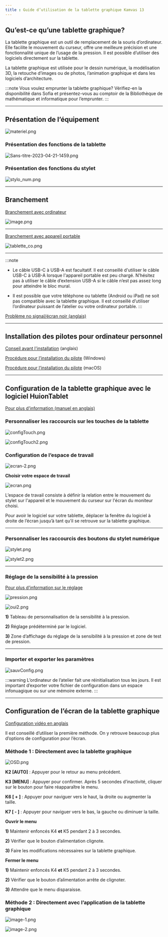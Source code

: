 ```yaml
---
title : Guide d’utilisation de la tablette graphique Kamvas 13
---
```


## Qu’est-ce qu’une tablette graphique?

La tablette graphique est un outil de remplacement de la souris d’ordinateur. Elle facilite le mouvement du curseur, offre une meilleure précision et une fonctionnalité unique de l’usage de la pression. Il est possible d’utiliser des logiciels directement sur la tablette. 

La tablette graphique est utilisée pour le dessin numérique, la modélisation 3D, la retouche d’images ou de photos, l’animation graphique et dans les logiciels d’architecture. 


:::note 
Vous voulez emprunter la tablette graphique? Vérifiez-en la disponibilité dans Sofia et présentez-vous au comptoir de la Bibliothèque de mathématique et informatique pour l’emprunter.
:::

---

## Présentation de l’équipement

![materiel.png](/img/docs/tab-materiel.webp)

### Présentation des fonctions de la tablette

![Sans-titre-2023-04-21-1459.png](/img/docs/tab-tab.webp)

### Présentation des fonctions du stylet

![stylo_num.png](/img/docs/tab-stylo_num.webp)

---

## Branchement

[Branchement avec ordinateur](https://support.huion.com/en/support/solutions/articles/44001928444-kamvas-13-cable-connections)

![image.png](/img/docs/tab-image.webp)

---

[Branchement avec appareil portable](https://support.huion.com/en/support/solutions/articles/44002011028-how-do-i-connect-the-huion-kamvas-12-13-16-2021-to-my-phone-)

![tablette_co.png](/img/docs/tab-tablette_co.webp)

---

:::note
- Le câble USB-C à USB-A est facultatif. Il est conseillé d'utiliser le câble USB-C à USB-A lorsque l'appareil portable est peu chargé. N’hésitez pas à utiliser le câble d’extension USB-A si le câble n’est pas assez long pour atteindre le bloc mural. 

- Il est possible que votre téléphone ou tablette (Android ou iPad) ne soit pas compatible avec la tablette graphique. Il est conseillé d’utiliser l’ordinateur puissant de l’atelier ou votre ordinateur portable. 
:::

[Problème no signal/écran noir (anglais)](https://support.huion.com/en/support/solutions/articles/44001949665-how-to-fix-my-kamvas-13-no-signal-black-screen-problem-)

---

## Installation des pilotes pour ordinateur personnel

[Conseil avant l'installation](https://support.huion.com/en/support/solutions/articles/44001164259-step-by-step-driver-installation-illustrated-) (anglais)

[Procédure pour l’installation du pilote](https://support.huion.com/en/support/solutions/articles/44001163588-how-to-install-huion-drivers-on-windows) (Windows)

[Procédure pour l’installation du pilote](https://support.huion.com/en/support/solutions/articles/44001854273-how-to-install-huion-driver-on-macos) (macOS)

---

## Configuration de la tablette graphique avec le logiciel HuionTablet

[Pour plus d’information (manuel en anglais)](https://www.huion.com/index.php?m=content&c=index&a=manual&id=169)

### Personnaliser les raccourcis sur les touches de la tablette

![configTouch.png](/img/docs/tab-configTouch.webp)

![configTouch2.png](/img/docs/tab-configTouch2.webp)

### Configuration de l’espace de travail

![ecran-2.png](/img/docs/tab-ecran-2.webp)

**Choisir votre espace de travail**

![ecran.png](/img/docs/tab-ecran.webp)

L’espace de travail consiste à définir la relation entre le mouvement du stylet sur l'appareil et le mouvement du curseur sur l'écran du moniteur choisi.

Pour avoir le logiciel sur votre tablette, déplacer la fenêtre du logiciel à droite de l’écran jusqu’à tant qu’il se retrouve sur la tablette graphique.

---

### Personnaliser les raccourcis des boutons du stylet numérique

![stylet.png](/img/docs/tab-stylet.webp)

![stylet2.png](/img/docs/tab-stylet2.webp)

---

### Réglage de la sensibilité à la pression

[Pour plus d’information sur le réglage](https://www.huion.com/fr/index.php?m=content&c=index&a=manual&id=490)

![pression.png](/img/docs/tab-pression.webp)

![oui2.png](/img/docs/tab-oui2.webp)

**1)** Tableau de personnalisation de la sensibilité à la pression. 

**2)** Réglage prédéterminé par le logiciel.

**3)** Zone d’affichage du réglage de la sensibilité à la pression et zone de test de pression.

---

### Importer et exporter les paramètres

![sauvConfig.png](/img/docs/tab-sauvConfig.webp)

:::warning
L’ordinateur de l’atelier fait une réinitialisation tous les jours. Il est important d’exporter votre fichier de configuration dans un espace infonuagique ou sur une mémoire externe.
:::

---

## Configuration de l’écran de la tablette graphique

[Configuration vidéo en anglais](https://youtu.be/bVSCkLOo4Wc)

Il est conseillé d’utiliser la première méthode. On y retrouve beaucoup plus d’options de configuration pour l’écran. 

### Méthode 1 : Directement avec la tablette graphique

![OSD.png](/img/docs/tab-OSD.webp)

**K2 [AUTO]** : Appuyer pour le retour au menu précédent.

**K3 [MENU]** : Appuyer pour confirmer. Après 5 secondes d’inactivité, cliquer sur le bouton pour faire réapparaître le menu.

**K6 [ + ]** : Appuyer pour naviguer vers le haut, la droite ou augmenter la taille.

**K7 [ - ]** : Appuyer pour naviguer vers le bas, la gauche ou diminuer la taille. 

**Ouvrir le menu**

**1)** Maintenir enfoncés K4 **et** K5 pendant 2 à 3 secondes.

**2)** Vérifier que le bouton d’alimentation clignote.

**3)** Faire les modifications nécessaires sur la tablette graphique.

**Fermer le menu**

**1)** Maintenir enfoncés K4 **et** K5 pendant 2 à 3 secondes. 

**2)** Vérifier que le bouton d’alimentation arrête de clignoter.

**3)** Attendre que le menu disparaisse.

### Méthode 2 : Directement avec l’application de la tablette graphique

![image-1.png](/img/docs/tab-image-1.webp)

![image-2.png](/img/docs/tab-image-2.webp)

